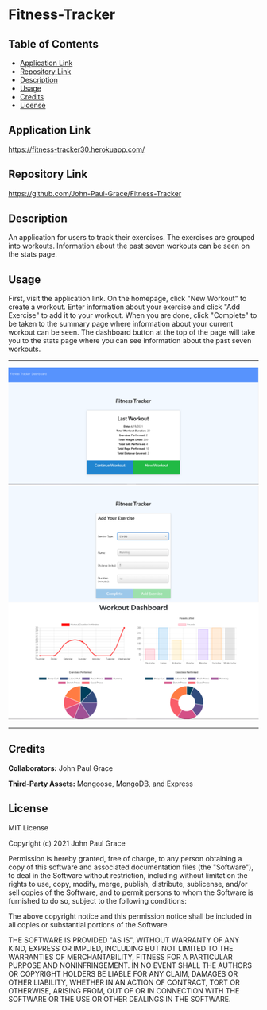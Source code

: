 # Fitness-Tracker

## Table of Contents

* [Application Link](#application%20link)
* [Repository Link](#repository%20link)
* [Description](#description)
* [Usage](#usage)
* [Credits](#credits)
* [License](#license)

## Application Link

https://fitness-tracker30.herokuapp.com/

## Repository Link

https://github.com/John-Paul-Grace/Fitness-Tracker

## Description

An application for users to track their exercises. The exercises are grouped into workouts. Information about the past seven workouts can be seen on the stats page.

## Usage

First, visit the application link. On the homepage, click "New Workout" to create a workout. Enter information about your exercise and click "Add Exercise" to add it to your workout. When you are done, click "Complete" to be taken to the summary page where information about your current workout can be seen. The dashboard button at the top of the page will take you to the stats page where you can see information about the past seven workouts.

---

![Summary Page](./public/images/Summary-Page.PNG)
![Exercise Page](./public/images/Exercise-Page.PNG)
![Stats Page](./public/images/Stats-Page.PNG)

---

## Credits

**Collaborators:** John Paul Grace

**Third-Party Assets:** Mongoose, MongoDB, and Express

## License

MIT License

Copyright (c) 2021 John Paul Grace

Permission is hereby granted, free of charge, to any person obtaining a copy
of this software and associated documentation files (the "Software"), to deal
in the Software without restriction, including without limitation the rights
to use, copy, modify, merge, publish, distribute, sublicense, and/or sell
copies of the Software, and to permit persons to whom the Software is
furnished to do so, subject to the following conditions:

The above copyright notice and this permission notice shall be included in all
copies or substantial portions of the Software.

THE SOFTWARE IS PROVIDED "AS IS", WITHOUT WARRANTY OF ANY KIND, EXPRESS OR
IMPLIED, INCLUDING BUT NOT LIMITED TO THE WARRANTIES OF MERCHANTABILITY,
FITNESS FOR A PARTICULAR PURPOSE AND NONINFRINGEMENT. IN NO EVENT SHALL THE
AUTHORS OR COPYRIGHT HOLDERS BE LIABLE FOR ANY CLAIM, DAMAGES OR OTHER
LIABILITY, WHETHER IN AN ACTION OF CONTRACT, TORT OR OTHERWISE, ARISING FROM,
OUT OF OR IN CONNECTION WITH THE SOFTWARE OR THE USE OR OTHER DEALINGS IN THE
SOFTWARE.
